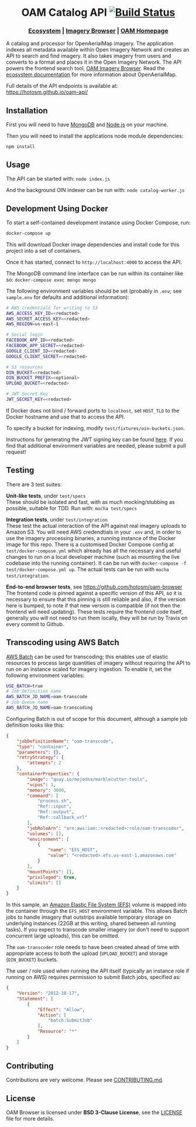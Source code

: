 <h1 align="center">OAM Catalog API
  <a href="https://travis-ci.org/hotosm/oam-api">
    <img src="https://api.travis-ci.org/hotosm/oam-api.svg?branch=develop" alt="Build Status"></img>
  </a></h1>

<div align="center">
  <h3>
  <a href="https://docs.openaerialmap.org/ecosystem/getting-started/">Ecosystem</a>
  <span> | </span>
  <a href="https://github.com/hotosm/oam-browser">Imagery Browser</a>
  <span> | </span>
  <a href="https://github.com/hotosm/openaerialmap.org">OAM Homepage</a>
  </h3>
</div>

A catalog and processor for OpenAerialMap imagery. The application indexes all metadata available within Open Imagery Network and creates an API to search and find imagery. It also takes imagery from users and converts to a format and places it in the Open Imagery Network. The API powers the frontend search tool, [OAM Imagery Browser](https://github.com/hotosm/oam-browser). Read the [ecosystem documentation](https://docs.openaerialmap.org/ecosystem/getting-started/) for more information about OpenAerialMap.

Full details of the API endpoints is available at: https://hotosm.github.io/oam-api/

## Installation

First you will need to have [MongoDB](https://www.mongodb.org/) and [Node.js](https://nodejs.org/) on your machine.

Then you will need to install the applications node module dependencies:

```
npm install
```

## Usage

The API can be started with: `node index.js`

And the background OIN indexer can be run with: `node catalog-worker.js`

## Development Using Docker

To start a self-contained development instance using Docker Compose, run:

```bash
docker-compose up
```

This will download Docker image dependencies and install code for this project into a set of containers.

Once it has started, connect to `http://localhost:4000` to access the API.

The MongoDB command line interface can be run within its container like so: `docker-compose exec mongo mongo`

The following environment variables should be set (probably in `.env`; see `sample.env` for defaults and additional information):

```bash
# AWS credentials for writing to S3
AWS_ACCESS_KEY_ID=<redacted>
AWS_SECRET_ACCESS_KEY=<redacted>
AWS_REGION=us-east-1

# Social login
FACEBOOK_APP_ID=<redacted>
FACEBOOK_APP_SECRET=<redacted>
GOOGLE_CLIENT_ID=<redacted>
GOOGLE_CLIENT_SECRET=<redacted>

# S3 resources
OIN_BUCKET=<redacted>
OIN_BUCKET_PREFIX=<optional>
UPLOAD_BUCKET=<redacted>

# JWT Secret Key
JWT_SECRET_KEY=<redacted>
```

If Docker does not bind / forward ports to `localhost`, set `HOST_TLD` to the Docker hostname and use that to access the API.

To specify a bucket for indexing, modify `test/fixtures/oin-buckets.json`.

Instructions for generating the JWT signing key can be found [here](https://github.com/dwyl/hapi-auth-jwt2#generating-your-secret-key).
If you find that additional environment variables are needed, please submit a pull request!

## Testing

There are 3 test suites:

**Unit-like tests**, under `test/specs`    
These should be isolated and fast, with as much mocking/stubbing as possible, suitable for TDD. Run with: `mocha test/specs`

**Integration tests**, under `test/integration`    
These test the actual interaction of the API against real imagery uploads to Amazon S3. You will need AWS credendtials in your `.env` and, in order to use the imagery processing binaries, a running instance of the Docker image for this repo. There is a customised Docker Compose config at `test/docker-compose.yml` which already has all the necessary and useful changes to run on a local developer machine (such as mounting the live codebase into the running container). It can be run with `docker-compose -f test/docker-compose.yml up`. The actual tests can be run with `mocha test/integration`.

**End-to-end browser tests**, see https://github.com/hotosm/oam-browser    
The frontend code is pinned against a specific version of this API, so it is necessary to ensure that this pinning is still reliable and also, if the version here is bumped, to note if that new version is compatible (if not then the frontend will need updating). These tests require the frontend code itself, generally you will not need to run them locally, they will be run by Travis on every commit to Github.

## Transcoding using AWS Batch

[AWS Batch](https://aws.amazon.com/batch/) can be used for transcoding; this enables use of elastic resources to process large quantities of imagery without requiring the API to run on an instance scaled for imagery ingestion. To enable it, set the following environment variables:

```bash
USE_BATCH=true
# Job Definition name
AWS_BATCH_JD_NAME=oam-transcode
# Job Queue name
AWS_BATCH_JQ_NAME=oam-transcoding
```

Configuring Batch is out of scope for this document, although a sample job definition looks like this:

```json
{
    "jobDefinitionName": "oam-transcode",
    "type": "container",
    "parameters": {},
    "retryStrategy": {
        "attempts": 2
    },
    "containerProperties": {
        "image": "quay.io/mojodna/marblecutter-tools",
        "vcpus": 1,
        "memory": 3000,
        "command": [
            "process.sh",
            "Ref::input",
            "Ref::output",
            "Ref::callback_url"
        ],
        "jobRoleArn": "arn:aws:iam::<redacted>:role/oam-transcoder",
        "volumes": [],
        "environment": [
            {
                "name": "EFS_HOST",
                "value": "<redacted>.efs.us-east-1.amazonaws.com"
            }
        ],
        "mountPoints": [],
        "privileged": true,
        "ulimits": []
    }
}
```

In this sample, an [Amazon Elastic File System (EFS)](https://aws.amazon.com/efs/) volume is mapped into the container through the `EFS_HOST` environment variable. This allows Batch jobs to handle imagery that outstrips available temporary storage on underlying instances (22GB at this writing, shared between all running tasks). If you expect to transcode smaller imagery (or don't need to support concurrent large uploads), this can be omitted.

The `oam-transcoder` role needs to have been created ahead of time with appropriate access to both the upload (`UPLOAD_BUCKET`) and storage (`OIN_BUCKET`) buckets.

The user / role used when running the API itself (typically an instance role if running on AWS) requires permission to submit Batch jobs, specified as:

```json
{
    "Version": "2012-10-17",
    "Statement": [
        {
            "Effect": "Allow",
            "Action": [
                "batch:SubmitJob"
            ],
            "Resource": "*"
        }
    ]
}
```

## Contributing

Contributions are very welcome. Please see [CONTRIBUTING.md](./CONTRIBUTING.md).

## License
OAM Browser is licensed under **BSD 3-Clause License**, see the [LICENSE](LICENSE) file for more details.
